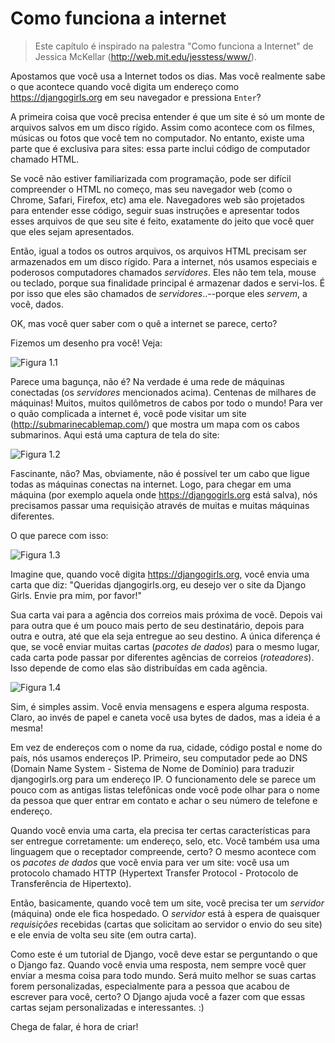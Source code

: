 # Como funciona a internet

> Este capítulo é inspirado na palestra "Como funciona a Internet" de Jessica McKellar (http://web.mit.edu/jesstess/www/).

Apostamos que você usa a Internet todos os dias. Mas você realmente sabe o que acontece quando você digita um endereço como https://djangogirls.org em seu navegador e pressiona `Enter`?

A primeira coisa que você precisa entender é que um site é só um monte de arquivos salvos em um disco rígido. Assim como acontece com os filmes, músicas ou fotos que você tem no computador. No entanto, existe uma parte que é exclusiva para sites: essa parte inclui código de computador chamado HTML.

Se você não estiver familiarizada com programação, pode ser difícil compreender o HTML no começo, mas seu navegador web (como o Chrome, Safari, Firefox, etc) ama ele. Navegadores web são projetados para entender esse código, seguir suas instruções e apresentar todos esses arquivos de que seu site é feito, exatamente do jeito que você quer que eles sejam apresentados.

Então, igual a todos os outros arquivos, os arquivos HTML precisam ser armazenados em um disco rígido. Para a internet, nós usamos especiais e poderosos computadores chamados *servidores*. Eles não tem tela, mouse ou teclado, porque sua finalidade principal é armazenar dados e servi-los. É por isso que eles são chamados de *servidores*..--porque eles *servem*, a você, dados.

OK, mas você quer saber com o quê a internet se parece, certo?

Fizemos um desenho pra você! Veja:

![Figura 1.1](images/internet_1.png)

Parece uma bagunça, não é? Na verdade é uma rede de máquinas conectadas (os *servidores* mencionados acima). Centenas de milhares de máquinas! Muitos, muitos quilômetros de cabos por todo o mundo! Para ver o quão complicada a internet é, você pode visitar um site (http://submarinecablemap.com/) que mostra um mapa com os cabos submarinos. Aqui está uma captura de tela do site:

![Figura 1.2](images/internet_3.png)

Fascinante, não? Mas, obviamente, não é possível ter um cabo que ligue todas as máquinas conectas na internet. Logo, para chegar em uma máquina (por exemplo aquela onde https://djangogirls.org está salva), nós precisamos passar uma requisição através de muitas e muitas máquinas diferentes.

O que parece com isso:

![Figura 1.3](images/internet_2.png)

Imagine que, quando você digita https://djangogirls.org, você envia uma carta que diz: "Queridas djangogirls.org, eu desejo ver o site da Django Girls. Envie pra mim, por favor!"

Sua carta vai para a agência dos correios mais próxima de você. Depois vai para outra que é um pouco mais perto de seu destinatário, depois para outra e outra, até que ela seja entregue ao seu destino. A única diferença é que, se você enviar muitas cartas (*pacotes de dados*) para o mesmo lugar, cada carta pode passar por diferentes agências de correios (*roteadores*). Isso depende de como elas são distribuídas em cada agência.

![Figura 1.4](images/internet_4.png)

Sim, é simples assim. Você envia mensagens e espera alguma resposta. Claro, ao invés de papel e caneta você usa bytes de dados, mas a ideia é a mesma!

Em vez de endereços com o nome da rua, cidade, código postal e nome do país, nós usamos endereços IP. Primeiro, seu computador pede ao DNS (Domain Name System - Sistema de Nome de Domínio) para traduzir djangogirls.org para um endereço IP. O funcionamento dele se parece um pouco com as antigas listas telefônicas onde você pode olhar para o nome da pessoa que quer entrar em contato e achar o seu número de telefone e endereço.

Quando você envia uma carta, ela precisa ter certas características para ser entregue corretamente: um endereço, selo, etc. Você também usa uma linguagem que o receptador compreende, certo? O mesmo acontece com os *pacotes de dados* que você envia para ver um site: você usa um protocolo chamado HTTP (Hypertext Transfer Protocol - Protocolo de Transferência de Hipertexto).

Então, basicamente, quando você tem um site, você precisa ter um *servidor* (máquina) onde ele fica hospedado. O *servidor* está à espera de quaisquer *requisições* recebidas (cartas que solicitam ao servidor o envio do seu site) e ele envia de volta seu site (em outra carta).

Como este é um tutorial de Django, você deve estar se perguntando o que o Django faz. Quando você envia uma resposta, nem sempre você quer enviar a mesma coisa para todo mundo. Será muito melhor se suas cartas forem personalizadas, especialmente para a pessoa que acabou de escrever para você, certo? O Django ajuda você a fazer com que essas cartas sejam personalizadas e interessantes. :)

Chega de falar, é hora de criar!
